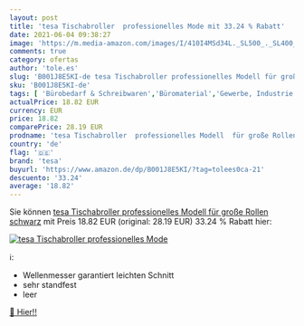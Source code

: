 ```yaml
---
layout: post
title: 'tesa Tischabroller  professionelles Mode mit 33.24 % Rabatt'
date: 2021-06-04 09:38:27
image: 'https://m.media-amazon.com/images/I/410I4MSd34L._SL500_._SL400_.jpg'
comments: true
category: ofertas
author: 'tole.es'
slug: 'B001J8E5KI-de tesa Tischabroller professionelles Modell für große Rollen...'
sku: 'B001J8E5KI-de'
tags: [ 'Bürobedarf & Schreibwaren','Büromaterial','Gewerbe, Industrie & Wissenschaft','Industrielle Versandverpackungen & Kartonagen','Kartonklebebandspender','Klebebandspender','Klebebänder, Klebstoffe & Befestigungsmittel','tesa', ]
actualPrice: 18.82 EUR
currency: EUR
price: 18.82
comparePrice: 28.19 EUR
prodname: 'tesa Tischabroller  professionelles Modell  für große Rollen  schwarz'
country: 'de'
flag: '🇩🇪'
brand: 'tesa'
buyurl: 'https://www.amazon.de/dp/B001J8E5KI/?tag=tolees0ca-21'
descuento: '33.24'
average: '18.82'
---
```


Sie können [tesa Tischabroller  professionelles Modell  für große Rollen  schwarz](https://www.amazon.de/dp/B001J8E5KI/?tag=tolees0ca-21) mit Preis 18.82 EUR (original: 28.19 EUR) 33.24 % Rabatt hier:

[![tesa Tischabroller  professionelles Mode](https://m.media-amazon.com/images/I/410I4MSd34L._SL500_._SL400_.jpg)](https://www.amazon.de/dp/B001J8E5KI/?tag=tolees0ca-21)

ℹ️:

- Wellenmesser garantiert leichten Schnitt
- sehr standfest
- leer

[🛒 Hier!!](https://www.amazon.de/dp/B001J8E5KI/?tag=tolees0ca-21)
